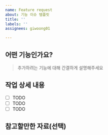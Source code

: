 ```yaml
---
name: Feature request
about: 기능 이슈 템플릿
title: ''
labels: ''
assignees: giwoong01

---
```


## 어떤 기능인가요?

> 추가하려는 기능에 대해 간결하게 설명해주세요

## 작업 상세 내용

- [ ] TODO
- [ ] TODO
- [ ] TODO

## 참고할만한 자료(선택)
